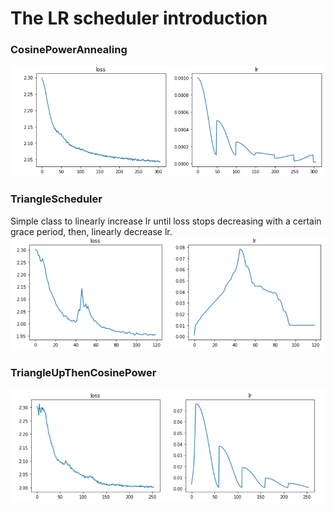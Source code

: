 # The LR scheduler introduction
### CosinePowerAnnealing
![img](imgs/CosinePowerAnnealing.PNG)
### TriangleScheduler
Simple class to linearly increase lr until loss stops decreasing with a certain grace period, then, linearly decrease lr.
![img](imgs/TriangleScheduler.PNG)
### TriangleUpThenCosinePower
![img](imgs/TriangleUpThenCosinePower.PNG)
